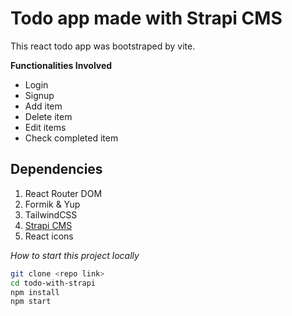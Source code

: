 # Todo app made with Strapi CMS

This react todo app was bootstraped by vite.

**Functionalities Involved**

* Login
* Signup
* Add item
* Delete item
* Edit items
* Check completed item

## Dependencies

1. React Router DOM
2. Formik & Yup
3. TailwindCSS
4. [Strapi CMS](https://strapi.io)
5. React icons


_How to start this project locally_


```bash
git clone <repo link>
cd todo-with-strapi
npm install
npm start
```
